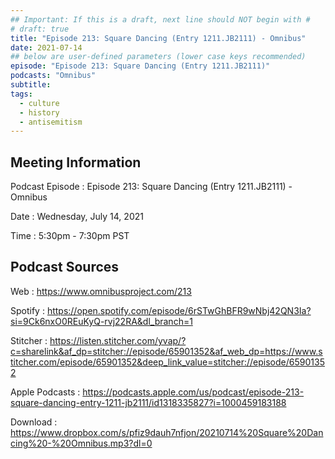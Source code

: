 ```yaml
---
## Important: If this is a draft, next line should NOT begin with #
# draft: true
title: "Episode 213: Square Dancing (Entry 1211.JB2111) - Omnibus"
date: 2021-07-14
## below are user-defined parameters (lower case keys recommended)
episode: "Episode 213: Square Dancing (Entry 1211.JB2111)"
podcasts: "Omnibus"
subtitle:
tags:
  - culture
  - history
  - antisemitism
---
```


## Meeting Information

Podcast Episode
:   Episode 213: Square Dancing (Entry 1211.JB2111) - Omnibus

Date
:   Wednesday, July 14, 2021

Time
:   5:30pm - 7:30pm PST

## Podcast Sources

Web
:   https://www.omnibusproject.com/213

Spotify
:   https://open.spotify.com/episode/6rSTwGhBFR9wNbj42QN3Ia?si=9Ck6nxO0REuKyQ-rvj22RA&dl_branch=1

Stitcher
:   https://listen.stitcher.com/yvap/?c=sharelink&af_dp=stitcher://episode/65901352&af_web_dp=https://www.stitcher.com/episode/65901352&deep_link_value=stitcher://episode/65901352

Apple Podcasts
:   https://podcasts.apple.com/us/podcast/episode-213-square-dancing-entry-1211-jb2111/id1318335827?i=1000459183188

Download
:   https://www.dropbox.com/s/pfiz9dauh7nfjon/20210714%20Square%20Dancing%20-%20Omnibus.mp3?dl=0

